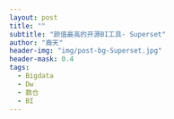 ```yaml
---
layout: post
title: ""
subtitle: "颜值最高的开源BI工具- Superset"
author: "裔天"
header-img: "img/post-bg-Superset.jpg"
header-mask: 0.4
tags:
  - Bigdata
  - Dw
  - 数仓
  - BI 
---
```


